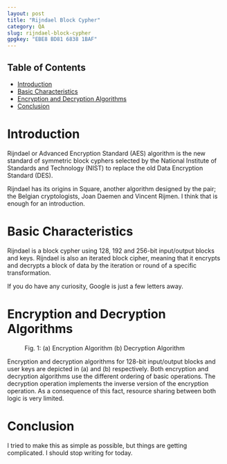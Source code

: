 ```yaml
---
layout: post
title: "Rijndael Block Cypher"
category: QA
slug: rijndael-block-cypher
gpgkey: "EBE8 BD81 6838 1BAF"
---
```


## Table of Contents
- [Introduction](#introduction)
- [Basic Characteristics](#basic-characteristics)
- [Encryption and Decryption Algorithms](#encryption-and-decryption-algorithms)
- [Conclusion](#conclusion)

# Introduction

Rijndael or Advanced Encryption Standard (AES) algorithm is the new standard of symmetric block cyphers selected by the National Institute of Standards and Technology (NIST) to replace the old Data Encryption Standard (DES).

Rijndael has its origins in Square, another algorithm designed by the pair; the Belgian cryptologists, Joan Daemen and Vincent Rijmen. I think that is enough for an introduction.

# Basic Characteristics

Rijndael is a block cypher using 128, 192 and 256-bit input/output blocks and keys. Rijndael is also an iterated block cipher, meaning that it encrypts and decrypts a block of data by the iteration or round of a specific transformation.

If you do have any curiosity, Google is just a few letters away.

# Encryption and Decryption Algorithms

<figure><amp-img alt="Encryption and Decryption Algorithms" src="/img/rijndael-structure-encryption-decryption.webp" width="640" height="337" layout="responsive"
></amp-img><figcaption>Fig. 1: (a) Encryption Algorithm (b) Decryption Algorithm</figcaption></figure>

Encryption and decryption algorithms for 128-bit input/output blocks and user keys are depicted in (a) and (b) respectively. Both encryption and decryption algorithms use the different ordering of basic operations. The decryption operation implements the inverse version of the encryption operation. As a consequence of this fact, resource sharing between both logic is very limited.

# Conclusion

I tried to make this as simple as possible, but things are getting complicated. I should stop writing for today.
